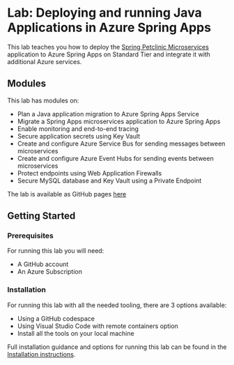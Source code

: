 # Lab: Deploying and running Java Applications in Azure Spring Apps

This lab teaches you how to deploy the [Spring Petclinic Microservices](https://github.com/Azure-Samples/java-microservices-asa-standard-lab/tree/main/src) application to Azure Spring Apps on Standard Tier and integrate it with additional Azure services.

## Modules

This lab has modules on:

* Plan a Java application migration to Azure Spring Apps Service
* Migrate a Spring Apps microservices application to Azure Spring Apps
* Enable monitoring and end-to-end tracing
* Secure application secrets using Key Vault
* Create and configure Azure Service Bus for sending messages between microservices
* Create and configure Azure Event Hubs for sending events between microservices
* Protect endpoints using Web Application Firewalls
* Secure MySQL database and Key Vault using a Private Endpoint

The lab is available as GitHub pages [here](https://azure-samples.github.io/java-microservices-asa-standard-lab/)

## Getting Started

### Prerequisites

For running this lab you will need:

- A GitHub account
- An Azure Subscription

### Installation

For running this lab with all the needed tooling, there are 3 options available: 

- Using a GitHub codespace  
- Using Visual Studio Code with remote containers option
- Install all the tools on your local machine

Full installation guidance and options for running this lab can be found in the [Installation instructions](install.md).
